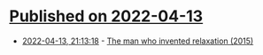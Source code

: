 # [Published on 2022-04-13](index.md)

* [2022-04-13, 21:13:18](https://news.ycombinator.com/item?id=31020355) - [The man who invented relaxation (2015)](https://www.bbc.com/news/magazine-34714591)
